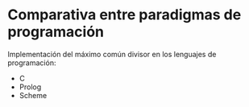 # Comparativa entre paradigmas de programación

Implementación del máximo común divisor en los lenguajes de programación:

  * C            
  * Prolog     
  * Scheme  
